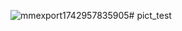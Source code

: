 ![mmexport1742957835905](https://github.com/user-attachments/assets/68805f0d-59bf-4b18-bad1-a7b0f00fe4ac)# pict_test

